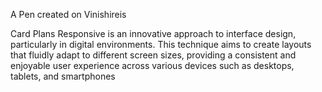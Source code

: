 A Pen created on Vinishireis

Card Plans Responsive is an innovative approach to interface design, particularly in digital environments. This technique aims to create layouts that fluidly adapt to different screen sizes, providing a consistent and enjoyable user experience across various devices such as desktops, tablets, and smartphones

<a href=" https://github.com/Vinishireis"></a>